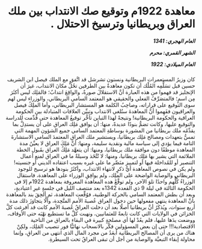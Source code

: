 <h1 dir="rtl">معاهدة 1922م وتوقيع صك الانتداب بين ملك العراق وبريطانيا وترسيخ الاحتلال .</h1>

<h5 dir="rtl">العام الهجري:  1341

الشهر القمري: محرم

العام الميلادي: 1922</h5>

<p dir="rtl">كان وزيرُ المستعمرات البريطانية ونستون تشرشل قد اتَّفق مع الملك فيصل ابن الشريف حسين قبل تسَلُّمِه المُلْك أن تكون معاهدةٌ بين الطرفين تحُلُّ مكانَ الانتداب، غيرَ أن الإنجليز قد فهموا من هذه العبارة أنَّ الاستقلالَ صورةٌ، والواقِعَ انتدابٌ؛ فالمَلِك ليس أكثَرَ مِن اسمٍ؛ فالمتصَرِّفُ الفعلي والحقيقي هو المعتمد السامي البريطاني، والوزراء ليس لهم سوى التوقيع على قراراته، وصاحِبُ الكلمة هو المستشار البريطاني، وأما الملِكُ فيصل والعراقيون ففَهِموا أنَّ المعاهدةَ ستُلغي الانتداب وتبيِّن العلاقات المتبادلة بين الحكومة العراقية والحكومة البريطانية! ونتيجةً لهذا التباين تأخَّر توقيعُ المعاهدة حتى قُدِّمت للدراسة والتوقيعِ عليها، وكانت تضمُّ بنودًا عديدةً، منها: أن يوافق مَلِك العراق على أن يستدِلَّ بما يقدِّمُه ملك بريطانيا من المشورة بوساطةِ المعتمد السامي جميع الشؤون المهمة التي تمسُّ بتعهدات ومصالح مَلِك بريطانيا، ويستشير ملك العراق المعتمدَ السامي الاستشارةَ التامة فيما يؤدي إلى سياسة مالية ونقدية سليمة، ومنها: أنَّ مَلِكَ العراق لا يعيِّنُ مدة المعاهدة موظفًا دون موافقة ملك بريطانيا، ومنها: أن يتعهَّد مَلِكُ العراق بقَبول الخطة الملائمة التي يشير بها مَلِك بريطانيا، ومنها: لا تُتَّخَذ وسيلةٌ ما في العراق لمنع أعمال التنصير أو للمُداخلة فيها أو لتمييز منَصِّر ما على غيره بسبب اعتقاده الديني أو جنسيته! ولم يكن في نصوص المعاهدة أيُّ ذكرٍ لانتهاء الانتداب، وأكثَرُ بنودها هو ترسيخ للوجود البريطاني والوصاية الواضحة على الملِك، ولم يوافِقِ الوزراء على المعاهدة، فاستقال الوزراءُ كُلُّهم واحدًا تلوَ الآخر، ولم توقَّعْ هده المعاهدة المعروفة بمعاهدة 1922م إلا في الحكومة الثالثة في ليلة 9 ذي القعدة 1342ه بعد منتصف الليل في جلسةٍ غيرِ اعتياديةٍ، وبعد أن بطش المعتمد السامي بالحركة الوطنية، فوُقِّعت المعاهدة، ثم ألحِقَ بند بالمعاهدة بأنَّ المعاهدة ينتهي مفعولها حين دخول العراق عُصبةَ الأمم المتَّحِدة، وألَّا يتجاوَزَ ذلك مدة أربع سنوات، ويُذكَرُ أنَّ بريطانيا أصلًا بعد أن دخلت العراقُ عُصبةَ الأمم كانت قد أفرغت كلَّ الخزائن في الولايات التي كانت تابعةً للعثمانيين، ونهبت كلَّ ما تستطيع نهْبَه حتى الأوقاف، ووضعت يدَها عليها، فلم يعُدْ لها أي مصلحةٍ كبيرة في البقاء بالعراق من الناحية الاقتصادية!!! حتى إن بعض المسؤولين فكَّر بالانسحاب نهائيًّا فور تنصيب المَلِك، ولكِنْ هناك من يرى أن المصالح البريطانية أبعَدُ من مجرد المال الذي انتهى من العراقِ، وإنما محاولة إبقاء التبعيَّة والوصاية من أجل أن تبقى العراقُ تحت السيطرةِ.</p></br>
